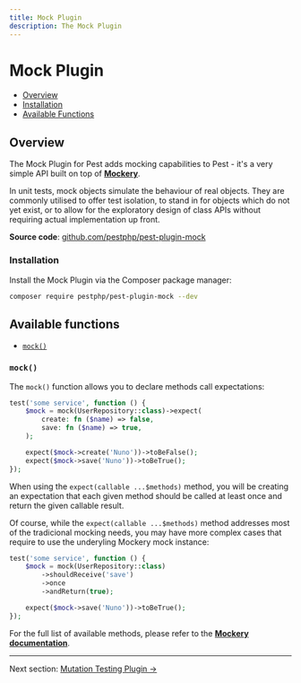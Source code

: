 ```yaml
---
title: Mock Plugin
description: The Mock Plugin
---
```


# Mock Plugin

- [Overview](#overview)
- [Installation](#installation)
- [Available Functions](#available-functions)

<a name="overview"></a>
## Overview

The Mock Plugin for Pest adds mocking capabilities to Pest - it's a very simple API built on top of **[Mockery](https://github.com/mockery/mockery)**.

In unit tests, mock objects simulate the behaviour of real objects. They are commonly utilised to offer test isolation, to stand in for objects which do not yet exist, or to allow for the exploratory design of class APIs without requiring actual implementation up front.

**Source code**: [github.com/pestphp/pest-plugin-mock](https://github.com/pestphp/pest-plugin-mock)

<a name="installation"></a>
### Installation

Install the Mock Plugin via the Composer package manager:

```bash
composer require pestphp/pest-plugin-mock --dev
```

<a name="available-functions"></a>
## Available functions

<div class="collection-method-list" markdown="1">

- [`mock()`](#mock)

</div>

<a name="mock"></a>
### `mock()`

The `mock()` function allows you to declare methods call expectations:

```php
test('some service', function () {
    $mock = mock(UserRepository::class)->expect(
        create: fn ($name) => false,
        save: fn ($name) => true,
    );

    expect($mock->create('Nuno'))->toBeFalse();
    expect($mock->save('Nuno'))->toBeTrue();
});
```

When using the `expect(callable ...$methods)` method, you will be creating an expectation that each given method should be called at least once and return the given callable result.

Of course, while the `expect(callable ...$methods)` method addresses most of the tradicional mocking needs, you may have more complex cases that require to use the underyling Mockery mock instance:

```php
test('some service', function () {
    $mock = mock(UserRepository::class)
        ->shouldReceive('save')
        ->once
        ->andReturn(true);

    expect($mock->save('Nuno'))->toBeTrue();
});
```

For the full list of available methods, please refer to the **[Mockery documentation](http://docs.mockery.io/en/latest/)**.

---

Next section: [Mutation Testing Plugin →](/docs/plugins/mutation-testing)

